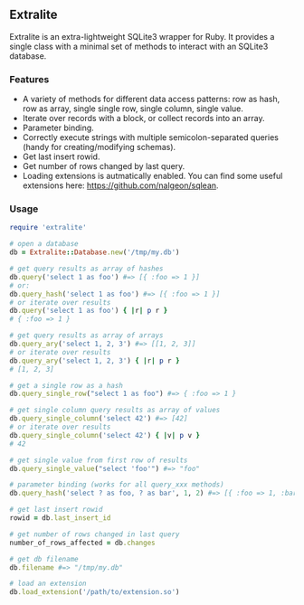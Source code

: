## Extralite

Extralite is an extra-lightweight SQLite3 wrapper for Ruby. It provides a single
class with a minimal set of methods to interact with an SQLite3 database.

### Features

- A variety of methods for different data access patterns: row as hash, row as
  array, single single row, single column, single value.
- Iterate over records with a block, or collect records into an array.
- Parameter binding.
- Correctly execute strings with multiple semicolon-separated queries (handy for
  creating/modifying schemas).
- Get last insert rowid.
- Get number of rows changed by last query.
- Loading extensions is autmatically enabled. You can find some useful
  extensions here: https://github.com/nalgeon/sqlean.

### Usage

```ruby
require 'extralite'

# open a database
db = Extralite::Database.new('/tmp/my.db')

# get query results as array of hashes
db.query('select 1 as foo') #=> [{ :foo => 1 }]
# or:
db.query_hash('select 1 as foo') #=> [{ :foo => 1 }]
# or iterate over results
db.query('select 1 as foo') { |r| p r }
# { :foo => 1 }

# get query results as array of arrays
db.query_ary('select 1, 2, 3') #=> [[1, 2, 3]]
# or iterate over results
db.query_ary('select 1, 2, 3') { |r| p r }
# [1, 2, 3]

# get a single row as a hash
db.query_single_row("select 1 as foo") #=> { :foo => 1 }

# get single column query results as array of values
db.query_single_column('select 42') #=> [42]
# or iterate over results
db.query_single_column('select 42') { |v| p v }
# 42

# get single value from first row of results
db.query_single_value("select 'foo'") #=> "foo"

# parameter binding (works for all query_xxx methods)
db.query_hash('select ? as foo, ? as bar', 1, 2) #=> [{ :foo => 1, :bar => 2 }]

# get last insert rowid
rowid = db.last_insert_id

# get number of rows changed in last query
number_of_rows_affected = db.changes

# get db filename
db.filename #=> "/tmp/my.db"

# load an extension
db.load_extension('/path/to/extension.so')
```
